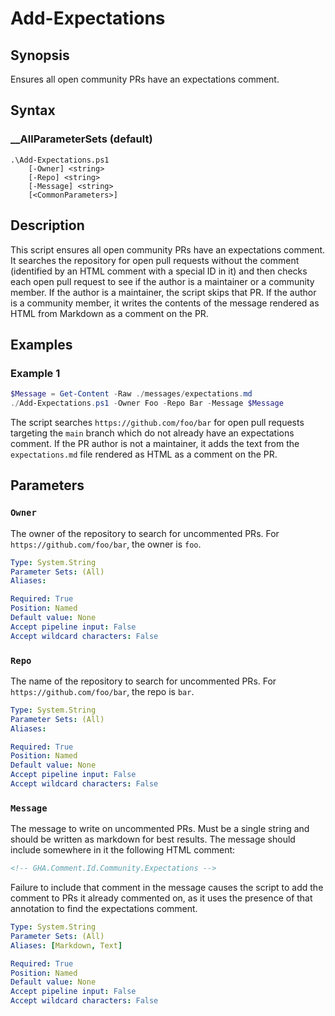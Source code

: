 # Add-Expectations

## Synopsis

Ensures all open community PRs have an expectations comment.

## Syntax

### __AllParameterSets (default)

```Syntax
.\Add-Expectations.ps1
    [-Owner] <string>
    [-Repo] <string>
    [-Message] <string>
    [<CommonParameters>]
```

## Description

This script ensures all open community PRs have an expectations comment. It searches the repository
for open pull requests without the comment (identified by an HTML comment with a special ID in it)
and then checks each open pull request to see if the author is a maintainer or a community member.
If the author is a maintainer, the script skips that PR. If the author is a community member, it
writes the contents of the message rendered as HTML from Markdown as a comment on the PR.

## Examples

### Example 1

```powershell
$Message = Get-Content -Raw ./messages/expectations.md
./Add-Expectations.ps1 -Owner Foo -Repo Bar -Message $Message
```

The script searches `https://github.com/foo/bar` for open pull requests targeting the `main` branch
which do not already have an expectations comment. If the PR author is not a maintainer, it adds the
text from the `expectations.md` file rendered as HTML as a comment on the PR.

## Parameters

### `Owner`

The owner of the repository to search for uncommented PRs. For `https://github.com/foo/bar`, the
owner is `foo`.

```yaml
Type: System.String
Parameter Sets: (All)
Aliases:

Required: True
Position: Named
Default value: None
Accept pipeline input: False
Accept wildcard characters: False
```

### `Repo`

The name of the repository to search for uncommented PRs. For `https://github.com/foo/bar`, the repo
is `bar`.

```yaml
Type: System.String
Parameter Sets: (All)
Aliases:

Required: True
Position: Named
Default value: None
Accept pipeline input: False
Accept wildcard characters: False
```

### `Message`

The message to write on uncommented PRs. Must be a single string and should be written as markdown
for best results. The message should include somewhere in it the following HTML comment:

```html
<!-- GHA.Comment.Id.Community.Expectations -->
```

Failure to include that comment in the message causes the script to add the comment to PRs it
already commented on, as it uses the presence of that annotation to find the expectations comment.

```yaml
Type: System.String
Parameter Sets: (All)
Aliases: [Markdown, Text]

Required: True
Position: Named
Default value: None
Accept pipeline input: False
Accept wildcard characters: False
```
